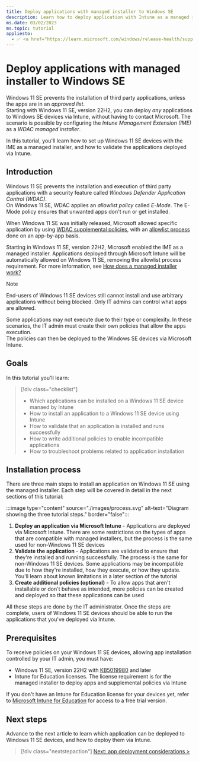 ```yaml
---
title: Deploy applications with managed installer to Windows SE
description: Learn how to deploy application with Intune as a managed installer to Windows 11 SE devices.
ms.date: 03/02/2023
ms.topic: tutorial
appliesto:
  - ✅ <a href="https://learn.microsoft.com/windows/release-health/supported-versions-windows-client" target="_blank">Windows 11 SE, version 22H2 and later</a>
---
```


# Deploy applications with managed installer to Windows SE

Windows 11 SE prevents the installation of third party applications, unless the apps are in an *approved list*.\
Starting with Windows 11 SE, version 22H2, you can deploy *any* applications to Windows SE devices via Intune, without having to contact Microsoft. The scenario is possible by configuring the *Intune Management Extension (IME)* as a *WDAC managed installer*.

In this tutorial, you'll learn how to set up Windows 11 SE devices with the IME as a managed installer, and how to validate the applications deployed via Intune.

## Introduction

Windows 11 SE prevents the installation and execution of third party applications with a security feature called *Windows Defender Application Control (WDAC)*.\
On Windows 11 SE, WDAC applies an *allowlist policy* called *E-Mode*. The E-Mode policy ensures that unwanted apps don't run or get installed.

When Windows 11 SE was initially released, Microsoft allowed specific application by using [WDAC supplemental policies][WIN-1], with an [allowlist process][EDU-1] done on an app-by-app basis.

Starting in Windows 11 SE, version 22H2, Microsoft enabled the IME as a managed installer. Applications deployed through Microsoft Intune will be automatically allowed on Windows 11 SE, removing the allowlist process requirement. For more information, see [How does a managed installer work?][WIN-2]

> [!NOTE]
> End-users of Windows 11 SE devices still cannot install and use arbitrary applications without being blocked. Only IT admins can control what apps are allowed.

Some applications may not execute due to their type or complexity. In these scenarios, the IT admin must create their own policies that allow the apps execution.\
The policies can then be deployed to the Windows SE devices via Microsoft Intune.

## Goals

In this tutorial you'll learn:

> [!div class="checklist"]
> - Which applications can be installed on a Windows 11 SE device manaed by Intune
> - How to install an application to a Windows 11 SE device using Intune
> - How to validate that an application is installed and runs successfully
> - How to write additional policies to enable incompatible applications
> - How to troubleshoot problems related to application installation

## Installation process

There are three main steps to install an application on Windows 11 SE using the managed installer. Each step will be covered in detail in the next sections of this tutorial:

:::image type="content" source="./images/process.svg" alt-text="Diagram showing the three tutorial steps." border="false":::

1. **Deploy an application via Microsoft Intune** - Applications are deployed via Microsoft Intune. There are some restrictions on the types of apps that are compatible with managed installers, but the process is the same used for non-Windows 11 SE devices
1. **Validate the application** - Applications are validated to ensure that they're installed and running successfully. The process is the same for non-Windows 11 SE devices. Some applications may be incompatible due to how they're installed, how they execute, or how they update. You'll learn about known limitations in a later section of the tutorial
1. **Create additional policies (optional)** - To allow apps that aren't installable or don't behave as intended, more policies can be created and deployed so that these applications can be used

All these steps are done by the IT administrator. Once the steps are complete, users of Windows 11 SE devices should be able to run the applications that you've deployed via Intune.

## Prerequisites

To receive policies on your Windows 11 SE devices, allowing app installation controlled by your IT admin, you must have:

- Windows 11 SE, version 22H2 with [KB5019980][KB-1] and later
- Intune for Education licenses. The license requirement is for the managed installer to deploy apps and supplemental policies via Intune

If you don't have an Intune for Education license for your devices yet, refer to [Microsoft Intune for Education][EXT-1] for access to a free trial version.

## Next steps

Advance to the next article to learn which application can be deployed to Windows 11 SE devices, and how to deploy them via Intune.

> [!div class="nextstepaction"]
> [Next: app deployment considerations >](deploy-apps.md)

[KB-1]: https://support.microsoft.com/kb/5019980
[EDU-1]: /education/windows/windows-11-se-overview#add-your-own-applications
[EXT-1]: https://www.microsoft.com/en-us/education/intune
[WIN-1]: /windows/security/threat-protection/windows-defender-application-control/select-types-of-rules-to-create
[WIN-2]: /windows/security/threat-protection/windows-defender-application-control/configure-authorized-apps-deployed-with-a-managed-installer#how-does-a-managed-installer-work